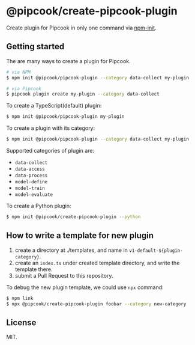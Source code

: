 # @pipcook/create-pipcook-plugin

Create plugin for Pipcook in only one command via [npm-init](https://docs.npmjs.com/cli/v6/commands/npm-init).

## Getting started

The are many ways to create a plugin for Pipcook.

```sh
# via NPM
$ npm init @pipcook/pipcook-plugin --category data-collect my-plugin

# via Pipcook
$ pipcook plugin create my-plugin --category data-collect
```

To create a TypeScript(default) plugin:

```sh
$ npm init @pipcook/pipcook-plugin my-plugin
```

To create a plugin with its category:

```sh
$ npm init @pipcook/pipcook-plugin --category data-collect my-plugin
```

Supported categories of plugin are:

- `data-collect`
- `data-access`
- `data-process`
- `model-define`
- `model-train`
- `model-evaluate`

To create a Python plugin:

```sh
$ npm init @pipcook/create-pipcook-plugin --python
```

## How to write a template for new plugin

1. create a directory at ./templates, and name in `v1-default-${plugin-category}`.
2. create an `index.ts` under created template directory, and write the template there.
3. submit a Pull Request to this repository.

To debug the new plugin template, we could use `npx` command:

```sh
$ npm link
$ npx @pipcook/create-pipcook-plugin foobar --category new-category
```

## License

MIT.

